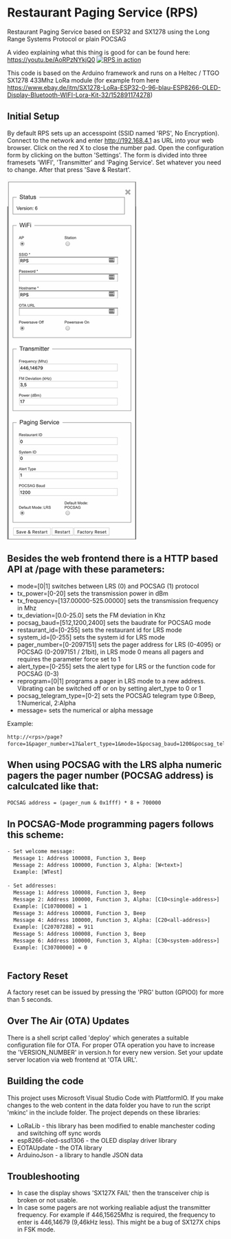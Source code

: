 # Restaurant Paging Service (RPS)
Restaurant Paging Service based on ESP32 and SX1278 using the Long Range Systems Protocol or plain POCSAG

A video explaining what this thing is good for can be found here: https://youtu.be/AoRPzNYkjQ0
[![RPS in action](https://img.youtube.com/vi/AoRPzNYkjQ0/0.jpg)](https://www.youtube.com/watch?v=AoRPzNYkjQ0)

This code is based on the Arduino framework and runs on a Heltec / TTGO
SX1278 433Mhz LoRa module (for example from here
https://www.ebay.de/itm/SX1278-LoRa-ESP32-0-96-blau-ESP8266-OLED-Display-Bluetooth-WIFI-Lora-Kit-32/152891174278)

## Initial Setup

By default RPS sets up an accesspoint (SSID named 'RPS', No Encryption). Connect to the network and enter http://192.168.4.1 as URL into your web browser. Click on the red X to close the number pad. Open the configuration form by clicking on the button 'Settings'. The form is divided into three framesets 'WIFI', 'Transmitter' and 'Paging Service'. Set whatever you need to change. After that press 'Save & Restart'.

![Settings Dialog](https://github.com/baycom/rps/raw/master/settings.jpg)


## Besides the web frontend there is a HTTP based API at /page with these parameters:
- mode=[0|1] 
  switches between LRS (0) and POCSAG (1) protocol
- tx_power=[0-20]
  sets the transmission power in dBm
- tx_frequency=[137.00000-525.00000]
  sets the transmission frequency in Mhz
- tx_deviation=[0.0-25.0]
  sets the FM deviation in Khz
- pocsag_baud=[512,1200,2400]
  sets the baudrate for POCSAG mode
- restaurant_id=[0-255]
  sets the restaurant id for LRS mode
- system_id=[0-255]
  sets the system id for LRS mode
- pager_number=[0-2097151]
  sets the pager address for LRS (0-4095) or POCSAG (0-2097151 / 21bit), in LRS mode 0 means all pagers and requires the parameter force set to 1
- alert_type=[0-255]
  sets the alert type for LRS or the function code for POCSAG (0-3)
- reprogram=[0|1]
  programs a pager in LRS mode to a new address. Vibrating can be switched off or on by setting alert_type to 0 or 1
- pocsag_telegram_type=[0-2]
  sets the POCSAG telegram type 0:Beep, 1:Numerical, 2:Alpha
- message=<text>
  sets the numerical or alpha message

Example:

```
http://<rps>/page?force=1&pager_number=17&alert_type=1&mode=1&pocsag_baud=1200&pocsag_telegram_type=2&message=this%20is%20a%20test
```

## When using POCSAG with the LRS alpha numeric pagers the pager number (POCSAG address) is calculcated like that:

```
POCSAG address = (pager_num & 0x1fff) * 8 + 700000
```

## In POCSAG-Mode programming pagers follows this scheme:

```
- Set welcome message: 
  Message 1: Address 100008, Function 3, Beep
  Message 2: Address 100000, Function 3, Alpha: [W<text>]
  Example: [WTest]

- Set addresses:
  Message 1: Address 100008, Function 3, Beep
  Message 2: Address 100000, Function 3, Alpha: [C10<single-address>]
  Example: [C10700008] = 1
  Message 3: Address 100008, Function 3, Beep
  Message 4: Address 100000, Function 3, Alpha: [C20<all-address>]
  Example: [C20707288] = 911
  Message 5: Address 100008, Function 3, Beep
  Message 6: Address 100000, Function 3, Alpha: [C30<system-address>]
  Example: [C30700000] = 0
  
```
## Factory Reset

A factory reset can be issued by pressing the 'PRG' button (GPIO0) for more than 5 seconds.

## Over The Air (OTA) Updates 

There is a shell script called 'deploy' which generates a suitable configuration file for OTA. For proper OTA operation you have to increase the 'VERSION_NUMBER' in version.h for every new version. Set your update server location via web frontend at 'OTA URL'.

## Building the code

This project uses Microsoft Visual Studio Code with PlattformIO. If you make changes to the web content in the data folder you have to run the script 'mkinc' in the include folder. The project depends on these libraries:

- LoRaLib - this library has been modified to enable manchester coding and switching off sync words
- esp8266-oled-ssd1306 - the OLED display driver library
- EOTAUpdate - the OTA library
- ArduinoJson - a library to handle JSON data

## Troubleshooting

- In case the display shows 'SX127X FAIL' then the transceiver chip is broken or not usable.
- In case some pagers are not working realiable adjust the transmitter frequency. For example if 446,15625Mhz is required, the frequency to enter is 446,14679 (9,46kHz less). This might be a bug of SX127X chips in FSK mode.

